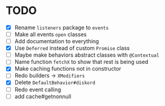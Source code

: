 # TODO
- [x] Rename `listeners` package to `events`
- [ ] Make all events `open` classes
- [ ] Add documentation to everything
- [x] Use `Deferred` instead of custom `Promise` class
- [ ] Maybe make behaviors abstract classes with `@Contextual` 
- [ ] Name function `fetchX` to show that rest is being used
- [x] Make caching functions not in constructor
- [ ] Redo builders -> `XModifiers`
- [x] Delete `DefaultBehavior#diskord`
- [ ] Redo event calling
- [ ] add cache#getnonnull